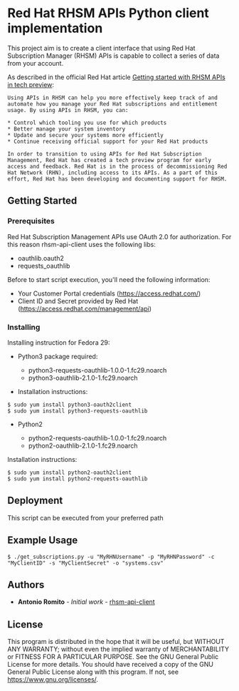 # Red Hat RHSM APIs Python client implementation 

This project aim is to create a client interface that using Red Hat Subscription Manager (RHSM) APIs is capable to collect a series of data from your account. 

As described in the official Red Hat article [Getting started with RHSM APIs in tech preview](https://access.redhat.com/articles/3626371):

```
Using APIs in RHSM can help you more effectively keep track of and automate how you manage your Red Hat subscriptions and entitlement usage. By using APIs in RHSM, you can:

* Control which tooling you use for which products
* Better manage your system inventory
* Update and secure your systems more efficiently
* Continue receiving official support for your Red Hat products

In order to transition to using APIs for Red Hat Subscription Management, Red Hat has created a tech preview program for early access and feedback. Red Hat is in the process of decommissioning Red Hat Network (RHN), including access to its APIs. As a part of this effort, Red Hat has been developing and documenting support for RHSM.
```

## Getting Started

### Prerequisites

Red Hat Subscription Management APIs use OAuth 2.0 for authorization. For this reason rhsm-api-client uses the following libs:

* oauthlib.oauth2
* requests_oauthlib

Before to start script execution, you'll need the following information:

* Your Customer Portal credentials (https://access.redhat.com/)
* Client ID and Secret provided by Red Hat (https://access.redhat.com/management/api)
 

### Installing

Installing instruction for Fedora 29:

* Python3 package required:

    * python3-requests-oauthlib-1.0.0-1.fc29.noarch
    * python3-oauthlib-2.1.0-1.fc29.noarch

* Installation instructions:
```
$ sudo yum install python3-oauth2client
$ sudo yum install python3-requests-oauthlib
```

* Python2

    * python2-requests-oauthlib-1.0.0-1.fc29.noarch
    * python2-oauthlib-2.1.0-1.fc29.noarch

Installation instructions:
```
$ sudo yum install python2-oauth2client
$ sudo yum install python2-requests-oauthlib
```

## Deployment

This script can be executed from your preferred path

## Example Usage

```
$ ./get_subscriptions.py -u "MyRHNUsername" -p "MyRHNPassword" -c "MyClientID" -s "MyClientSecret" -o "systems.csv"
```

## Authors

* **Antonio Romito** - *Initial work* - [rhsm-api-client](https://github.com/antonioromito/rhsm-api-client)

## License

This program is distributed in the hope that it will be useful, but WITHOUT ANY WARRANTY; without even the implied warranty of MERCHANTABILITY or FITNESS FOR A PARTICULAR PURPOSE.  See the  GNU General Public License for more details.
You should have received a copy of the GNU General Public License along with this program.  If not, see <https://www.gnu.org/licenses/>.

